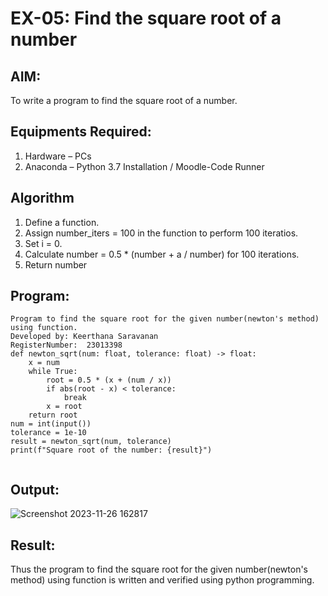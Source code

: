 # EX-05: Find the square root of a number

## AIM:
To write a program to find the square root of a number.

## Equipments Required:
1. Hardware – PCs
2. Anaconda – Python 3.7 Installation / Moodle-Code Runner

## Algorithm
1. Define a function.
2. Assign number_iters = 100 in the function to perform 100 iteratios.
3. Set i = 0.
4. Calculate  number = 0.5 * (number + a / number) for 100 iterations.
5. Return number

## Program:
```
Program to find the square root for the given number(newton's method) using function.
Developed by: Keerthana Saravanan
RegisterNumber:  23013398
def newton_sqrt(num: float, tolerance: float) -> float:
    x = num
    while True:
        root = 0.5 * (x + (num / x))
        if abs(root - x) < tolerance:
            break
        x = root
    return root
num = int(input())
tolerance = 1e-10
result = newton_sqrt(num, tolerance)
print(f"Square root of the number: {result}")


```

## Output:
![Screenshot 2023-11-26 162817](https://github.com/KeerthanaaSaravanan/EX-05-Python/assets/145742596/6f61ab58-e92c-4f63-9c5d-95e244e3e63e)


## Result:
Thus the program to find the square root for the given number(newton's method) using function is written and verified using python programming.
